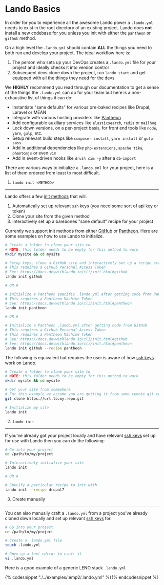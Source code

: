Lando Basics
============

In order for you to experience all the awesome Lando power a `.lando.yml` needs to exist in the root directory of an existing project. Lando does **not** install a new codebase for you unless you init with either the `pantheon` or `github` method.

On a high level the `.lando.yml` should contain **ALL** the things you need to both run and develop your project. The ideal workflow here is:

1. The person who sets up your DevOps creates a `.lando.yml` file for your project and ideally checks it into version control
2. Subsequent devs clone down the project, run `lando start` and get equipped with all the things they need for the devs

We **HIGHLY** recommend you read through our documentation to get a sense of the things the `.lando.yml` can do for your team but here is a non-exhaustive list of things it can do:

* Instantiate "sane defaults" for various pre-baked recipes like Drupal, Laravel or MEAN
* Integrate with various hosting providers like [Pantheon](http://pantheon.io)
* Add configurable auxiliary services like `elasticsearch`, `redis` or `mailhog`
* Lock down versions, on a per-project basis, for front end tools like `node`, `yarn`, `gulp`, etc.
* Setup relevant build steps like `composer install`, `yarn install` or `gulp sass`
* Add in additional dependencies like `php-extensions`, `apache tika`, `phantomjs` or even `vim`
* Add in event-driven hooks like `drush cim -y` after a `db-import`

There are various ways to initialize a `.lando.yml` for your project, here is a list of them ordered from least to most difficult.

1. `lando init <METHOD>`
------------------------

Lando offers a few [init methods](./cli/init.md) that will:

1. Automatically set up relevant `ssh` keys (you need some sort of api key or token)
2. Clone your site from the given method
3. Interactively set up a barebones "sane default" recipe for your project

Currently we support init methods from either [GitHub](https://github.com) or [Pantheon](https://pantheon.io). Here are some examples on how to use Lando to initialize.

```bash
# Create a folder to clone your site to
# NOTE: this folder needs to be empty for this method to work
mkdir mysite && cd mysite

# Setup keys, clone a GitHub site and interactively set up a recipe start state
# This requires a GitHub Personal Access Token
# See: https://docs.devwithlando.io/cli/init.html#github
lando init github

# OR #

# Initialize a Pantheon specific .lando.yml after getting code from Pantheon
# This requires a Pantheon Machine Token
# See: https://docs.devwithlando.io/cli/init.html#pantheon
lando init pantheon

# OR #

# Initialize a Pantheon .lando.yml after getting code from GitHub
# This requires a GitHub Personal Access Token
# This requires a Pantheon Machine Token
# See: https://docs.devwithlando.io/cli/init.html#github
# See: https://docs.devwithlando.io/cli/init.html#pantheon
lando init github --recipe pantheon
```

The following is equivalent but requires the user is aware of how [ssh keys](./config/ssh.md) work on Lando.

```bash
# Create a folder to clone your site to
# NOTE: this folder needs to be empty for this method to work
mkdir mysite && cd mysite

# Get your site from somewhere
# For this example we assume you are getting it from some remote git repo
git clone https://url.to.my.repo.git

# Initialize my site
lando init
```

2. `lando init`
---------------

If you've already got your project locally and have relevant [ssh keys](./config/ssh.md) set up for use with Lando then you can do the following:

```bash
# Go into your project
cd /path/to/my/project

# Interactively initialize your site
lando init

# OR #

# Specify a particular recipe to init with
lando init --recipe drupal7
```

3. Create manually
------------------

You can also manually craft a `.lando.yml` from a project you've already cloned down locally and set up relevant [ssh keys](./config/ssh.md) for.

```bash
# Go into your project
cd /path/to/my/project

# Create a .lando.yml file
touch .lando.yml

# Open up a text editor to craft it
vi .lando.yml
```

Here is a good example of a generic LENO stack `.lando.yml`

{% codesnippet "./../examples/lemp2/.lando.yml" %}{% endcodesnippet %}
